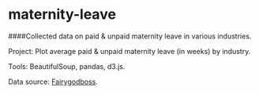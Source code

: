 # maternity-leave

####Collected data on paid & unpaid maternity leave in various industries.

Project: Plot average paid & unpaid maternity leave (in weeks) by industry. 

Tools: BeautifulSoup, pandas, d3.js.

Data source: <a href = "https://fairygodboss.com/maternity-leave-resource-center" target="_blank">Fairygodboss</a>.